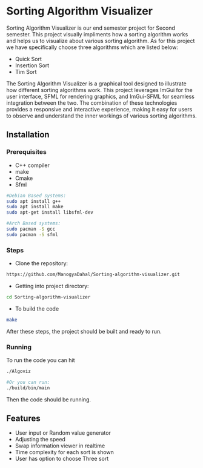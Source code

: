 
# Sorting Algorithm Visualizer

Sorting Algorithm Visualizer is our end semester project for Second semester. This project visually impliments how a sorting algorithm works and helps us to visualize about various sorting algorithm. As for this project we have specifically choose three algorithms which are listed below:

- Quick Sort
- Insertion Sort
- Tim Sort

The Sorting Algorithm Visualizer is a graphical tool designed to illustrate how different sorting algorithms work. This project leverages ImGui for the user interface, SFML for rendering graphics, and ImGui-SFML for seamless integration between the two. The combination of these technologies provides a responsive and interactive experience, making it easy for users to observe and understand the inner workings of various sorting algorithms.

## Installation

### **Prerequisites**
- C++ compiler
- make
- Cmake
- Sfml
```bash
#Debian Based systems:
sudo apt install g++
sudo apt install make
sudo apt-get install libsfml-dev

#Arch Based systems:
sudo pacman -S gcc 
sudo pacman -S sfml
```
### **Steps**

- Clone the repository:

```bash
https://github.com/ManogyaDahal/Sorting-algorithm-visualizer.git
```

- Getting into project directory:
```bash
cd Sorting-algorithm-visualizer
```

- To build the code
```bash
make
```
After these steps, the project should be built and ready to run.
### **Running**

To run the code you can hit
```bash
./Algoviz

#Or you can run:
./build/bin/main
```
Then the code should be running.

## Features
- User input or Random value generator 
- Adjusting the speed
- Swap information viewer in realtime
- Time complexity for each sort is shown
- User has option to choose Three sort 

